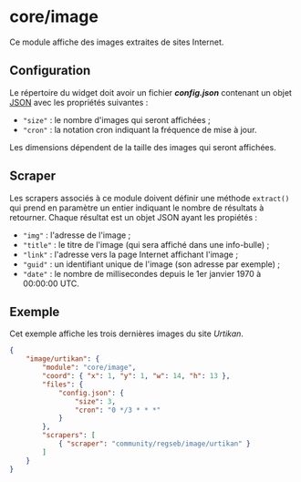# core/image

Ce module affiche des images extraites de sites Internet.

## Configuration

Le répertoire du widget doit avoir un fichier ***config.json*** contenant un
objet
[JSON](https://www.json.org/json-fr.html "JavaScript Object Notation") avec les
propriétés suivantes :

- `"size"` : le nombre d'images qui seront affichées ;
- `"cron"` : la notation cron indiquant la fréquence de mise à jour.

Les dimensions dépendent de la taille des images qui seront affichées.

## Scraper

Les scrapers associés à ce module doivent définir une méthode `extract()` qui
prend en paramètre un entier indiquant le nombre de résultats à retourner.
Chaque résultat est un objet JSON ayant les propiétés :

- `"img"` : l'adresse de l'image ;
- `"title"` : le titre de l'image (qui sera affiché dans une info-bulle) ;
- `"link"` : l'adresse vers la page Internet affichant l'image ;
- `"guid"` : un identifiant unique de l'image (son adresse par exemple) ;
- `"date"` : le nombre de millisecondes depuis le 1er janvier 1970 à 00:00:00
  UTC.

## Exemple

Cet exemple affiche les trois dernières images du site *Urtikan*.

```JSON
{
    "image/urtikan": {
        "module": "core/image",
        "coord": { "x": 1, "y": 1, "w": 14, "h": 13 },
        "files": {
            "config.json": {
                "size": 3,
                "cron": "0 */3 * * *"
            }
        },
        "scrapers": [
            { "scraper": "community/regseb/image/urtikan" }
        ]
    }
}
```
